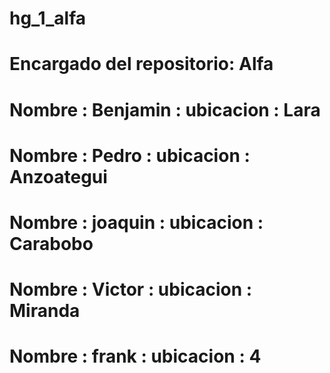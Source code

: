 # hg_1_alfa
# Encargado del repositorio: Alfa
# Nombre : Benjamin : ubicacion : Lara
# Nombre : Pedro : ubicacion : Anzoategui
# Nombre : joaquin : ubicacion : Carabobo
# Nombre : Victor : ubicacion : Miranda
# Nombre : frank : ubicacion : 4
